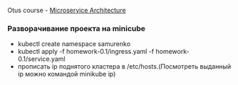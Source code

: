 Otus course - [Microservice Architecture](https://otus.ru/learning/133124/)

### Разворачивание проекта на minicube
* kubectl create namespace samurenko
* kubectl apply -f homework-0.1/ingress.yaml -f homework-0.1/service.yaml
* прописать ip поднятого кластера в /etc/hosts.(Посмотреть выданный ip можно командой minikube ip)



